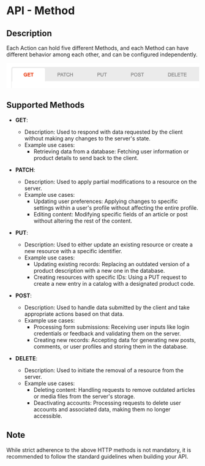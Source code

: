 # API - Method

## Description

Each Action can hold five different Methods, and each Method can have different behavior among each other, and can be
configured independently.

![](./Method-tab.png)

## Supported Methods

* **GET**:
    * Description: Used to respond with data requested by the client without making any changes to the server's state.
    * Example use cases:
        * Retrieving data from a database: Fetching user information or product details to send back to the client.

* **PATCH**:
    * Description: Used to apply partial modifications to a resource on the server.
    * Example use cases:
        * Updating user preferences: Applying changes to specific settings within a user's profile without affecting the
          entire profile.
        * Editing content: Modifying specific fields of an article or post without altering the rest of the content.

* **PUT**:
    * Description: Used to either update an existing resource or create a new resource with a specific identifier.
    * Example use cases:
        * Updating existing records: Replacing an outdated version of a product description with a new one in the
          database.
        * Creating resources with specific IDs: Using a PUT request to create a new entry in a catalog with a designated
          product code.

* **POST**:
    * Description: Used to handle data submitted by the client and take appropriate actions based on that data.
    * Example use cases:
        * Processing form submissions: Receiving user inputs like login credentials or feedback and validating them on
          the server.
        * Creating new records: Accepting data for generating new posts, comments, or user profiles and storing them in
          the database.

* **DELETE**:
    * Description: Used to initiate the removal of a resource from the server.
    * Example use cases:
        * Deleting content: Handling requests to remove outdated articles or media files from the server's storage.
        * Deactivating accounts: Processing requests to delete user accounts and associated data, making them no longer
          accessible.

## Note

While strict adherence to the above HTTP methods is not mandatory, it is recommended to follow the standard guidelines when building your API.
